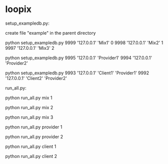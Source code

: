 # loopix
setup_exampledb.py:

create file "example" in the parent directory

python setup_exampledb.py 9999 '127.0.0.1' 'Mix1' 0 9998 '127.0.0.1' 'Mix2' 1 9997 '127.0.0.1' 'Mix3' 2

python setup_exampledb.py 9995 '127.0.0.1' 'Provider1' 9994 '127.0.0.1' 'Provider2'

python setup_exampledb.py 9993 '127.0.0.1' 'Client1' 'Provider1' 9992 '127.0.0.1' 'Client2' 'Provider2'

run_all.py:

python run_all.py mix 1

python run_all.py mix 2

python run_all.py mix 3

python run_all.py provider 1

python run_all.py provider 2

python run_all.py client 1

python run_all.py client 2

